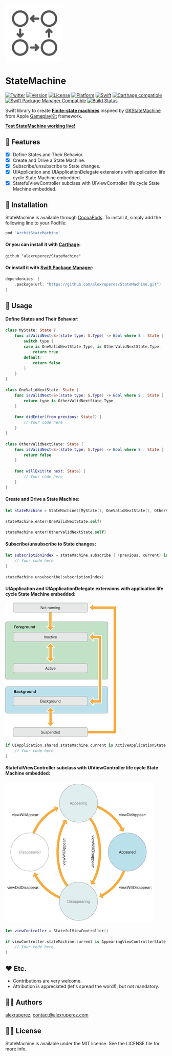 ![StateMachine](https://raw.githubusercontent.com/alexruperez/StateMachine/master/Logo.png)
# StateMachine

[![Twitter](https://img.shields.io/badge/contact-@alexruperez-0FABFF.svg?style=flat)](http://twitter.com/alexruperez)
[![Version](https://img.shields.io/cocoapods/v/ArchitStateMachine.svg?style=flat)](http://cocoapods.org/pods/ArchitStateMachine)
[![License](https://img.shields.io/cocoapods/l/ArchitStateMachine.svg?style=flat)](http://cocoapods.org/pods/ArchitStateMachine)
[![Platform](https://img.shields.io/cocoapods/p/ArchitStateMachine.svg?style=flat)](http://cocoapods.org/pods/ArchitStateMachine)
[![Swift](https://img.shields.io/badge/Swift-4-orange.svg?style=flat)](https://swift.org)
[![Carthage compatible](https://img.shields.io/badge/Carthage-compatible-4BC51D.svg?style=flat)](https://github.com/Carthage/Carthage)
[![Swift Package Manager Compatible](https://img.shields.io/badge/Swift%20Package%20Manager-compatible-4BC51D.svg?style=flat)](https://github.com/apple/swift-package-manager)
[![Build Status](https://travis-ci.org/alexruperez/StateMachine.svg?branch=master)](https://travis-ci.org/alexruperez/StateMachine)

Swift library to create [**Finite-state machines**](https://en.wikipedia.org/wiki/Finite-state_machine) inspired by [GKStateMachine](https://developer.apple.com/documentation/gameplaykit/gkstatemachine) from Apple [GameplayKit](https://developer.apple.com/library/content/documentation/General/Conceptual/GameplayKit_Guide/StateMachine.html) framework.

[**Test StateMachine working live!**](https://appetize.io/app/1rzk2knb6927f4m08vpjtg4mmr?device=iphone8&scale=75&orientation=landscape&osVersion=11.1&deviceColor=black)

## 🌟 Features

- [x] Define States and Their Behavior.
- [x] Create and Drive a State Machine.
- [x] Subscribe/unsubscribe to State changes.
- [x] UIApplication and UIApplicationDelegate extensions with application life cycle State Machine embedded.
- [x] StatefulViewController subclass with UIViewController life cycle State Machine embedded.

## 📲 Installation

StateMachine is available through [CocoaPods](http://cocoapods.org). To install
it, simply add the following line to your Podfile:

```ruby
pod 'ArchitStateMachine'
```

#### Or you can install it with [Carthage](https://github.com/Carthage/Carthage):

```ogdl
github "alexruperez/StateMachine"
```

#### Or install it with [Swift Package Manager](https://swift.org/package-manager/):

```swift
dependencies: [
    .package(url: "https://github.com/alexruperez/StateMachine.git")
]
```

## 🐒 Usage

#### Define States and Their Behavior:

```swift
class MyState: State {
    func isValidNext<S>(state type: S.Type) -> Bool where S : State {
        switch type {
        case is OneValidNextState.Type, is OtherValidNextState.Type:
            return true
        default:
            return false
        }
    }
}

class OneValidNextState: State {
    func isValidNext<S>(state type: S.Type) -> Bool where S : State {
        return type is OtherValidNextState.Type
    }

    func didEnter(from previous: State?) {
        // Your code here
    }
}

class OtherValidNextState: State {
    func isValidNext<S>(state type: S.Type) -> Bool where S : State {
        return false
    }

    func willExit(to next: State) {
        // Your code here
    }
}
```

#### Create and Drive a State Machine:

```swift
let stateMachine = StateMachine([MyState(), OneValidNextState(), OtherValidNextState()])

stateMachine.enter(OneValidNextState.self)

stateMachine.enter(OtherValidNextState.self)
```

#### Subscribe/unsubscribe to State changes:

```swift
let subscriptionIndex = stateMachine.subscribe { (previous, current) in
    // Your code here
}

stateMachine.unsubscribe(subscriptionIndex)
```

#### UIApplication and UIApplicationDelegate extensions with application life cycle State Machine embedded:

![UIApplication](https://raw.githubusercontent.com/alexruperez/StateMachine/master/UIApplication.png)

```swift
if UIApplication.shared.stateMachine.current is ActiveApplicationState {
    // Your code here
}
```

#### StatefulViewController subclass with UIViewController life cycle State Machine embedded:

![StatefulViewController](https://raw.githubusercontent.com/alexruperez/StateMachine/master/StatefulViewController.png)

```swift
let viewController = StatefulViewController()

if viewController.stateMachine.current is AppearingViewControllerState {
    // Your code here
}
```

## ❤️ Etc.

* Contributions are very welcome.
* Attribution is appreciated (let's spread the word!), but not mandatory.

## 👨‍💻 Authors

[alexruperez](https://github.com/alexruperez), contact@alexruperez.com

## 👮‍♂️ License

StateMachine is available under the MIT license. See the LICENSE file for more info.
